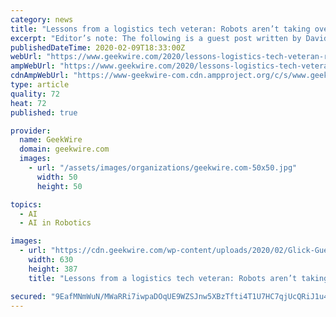 ```yaml
---
category: news
title: "Lessons from a logistics tech veteran: Robots aren’t taking over and put engineers close to the customer"
excerpt: "Editor’s note: The following is a guest post written by David Glick, CTO at Flexe, a Seattle logistics startup. I’ve spent a lot of time in warehouses ... You may have seen videos of robots zipping around the warehouse and heard the rumors of AI and automation replacing jobs. I don’t agree. Logistics is a $1.6 trillion industry; a ..."
publishedDateTime: 2020-02-09T18:33:00Z
webUrl: "https://www.geekwire.com/2020/lessons-logistics-tech-veteran-robots-arent-taking-put-engineers-close-customer/"
ampWebUrl: "https://www.geekwire.com/2020/lessons-logistics-tech-veteran-robots-arent-taking-put-engineers-close-customer/amp/"
cdnAmpWebUrl: "https://www-geekwire-com.cdn.ampproject.org/c/s/www.geekwire.com/2020/lessons-logistics-tech-veteran-robots-arent-taking-put-engineers-close-customer/amp/"
type: article
quality: 72
heat: 72
published: true

provider:
  name: GeekWire
  domain: geekwire.com
  images:
    - url: "/assets/images/organizations/geekwire.com-50x50.jpg"
      width: 50
      height: 50

topics:
  - AI
  - AI in Robotics

images:
  - url: "https://cdn.geekwire.com/wp-content/uploads/2020/02/Glick-Guest-Post-Pic-630x387.png"
    width: 630
    height: 387
    title: "Lessons from a logistics tech veteran: Robots aren’t taking over and put engineers close to the customer"

secured: "9EafMNmWuN/MWaRRi7iwpaDOqUE9WZSJnw5XBzTfti4T1U7HC7qjUcQRiJ1u4w9v6dFLFOIpIyppQabHzzkkG0zo6AS8YHmARrCy+cQYpxJU34z+bpBy7teqwe/AHoV/wk9XBjlZZd+9DTNR/+ljNmJtOmPhOOHuAkL6uGkEnZTI8tvrspjId/2uVRC0jTTdT9MgBa6qDJ0vMwBfl2YAz0oY1LJs2TU6BFOJ5Gh4PuGFQt/1Czuc9ql+pxnFWx5ayQRYAwBthcEMVhPOBIKwLLgbuPWloEQppWSWiiGXbRzT+fKljKYW+Op8MtuSWCNevW4dylF8Jx3JpvaAFaCi6OAZ0d+mNFYemYUsE92i+7VevMdqydru9wX1PVE1zVcciR9UFbiMlBz+iW4gh7OIt/f28pzzJQNR7SCV0A/MYiDbS4NE1EoL1Ll3zqpuFzrxAH+chdE7Eo8dyaSAfXuPs1wXljA4O80cOmwRJlTa0FM=;WJSnyicnhdVJmTeqVR+x3g=="
---
```


